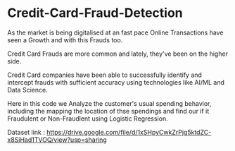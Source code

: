 # Credit-Card-Fraud-Detection
As the market is being digitalised at an fast pace Online Transactions have seen a Growth and with this Frauds too.

Credit Card Frauds are more common and lately, they've been on the higher side.

Credit Card companies have been able to successfully identify and intercept frauds with sufficient accuracy using technologies like AI/ML and Data Science.

Here in this code we Analyze the customer's usual spending behavior, including the mapping the location of thse spendings and find our if it Fraudulent or Non-Fraudlent 
using Logistic Regression.

Dataset link : https://drive.google.com/file/d/1xSHpyCwkZrPjg5ktdZC-x8SiHad1TVOQ/view?usp=sharing
